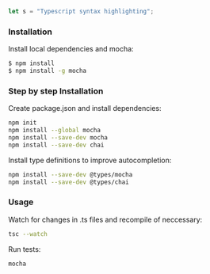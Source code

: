 
```typescript
let s = "Typescript syntax highlighting";
```




### Installation
Install local dependencies and mocha:
```sh
$ npm install
$ npm install -g mocha
```

### Step by step Installation

Create package.json and install dependencies:
```sh
npm init
npm install --global mocha
npm install --save-dev mocha
npm install --save-dev chai
```
Install type definitions to improve autocompletion:
```sh
npm install --save-dev @types/mocha
npm install --save-dev @types/chai
```


### Usage
Watch for changes in .ts files and recompile of neccessary:
```sh
tsc --watch
```

Run tests:
```sh
mocha
```
 
 
 
 
 
 
 
 
 
 
 
 
 
 
 
 
 
 
 
 
 
 
 
 
 
 



